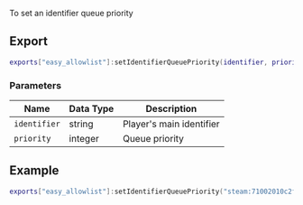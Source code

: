 To set an identifier queue priority

## Export
``` lua
exports["easy_allowlist"]:setIdentifierQueuePriority(identifier, priority)
```

### Parameters

| Name              | Data Type | Description                 |
| -                 | -         | -                 |
| `identifier`         | string    | Player's main identifier |
| `priority`         | integer    | Queue priority |

## Example
``` lua
exports["easy_allowlist"]:setIdentifierQueuePriority("steam:71002010c2f9c5d", 15)
```